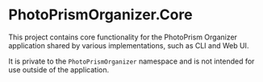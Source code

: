 # PhotoPrismOrganizer.Core

This project contains core functionality for the PhotoPrism Organizer application shared by various implementations, such as CLI and Web UI.

It is private to the `PhotoPrismOrganizer` namespace and is not intended for use outside of the application.
